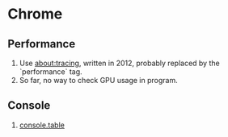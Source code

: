 # Chrome

## Performance

1. Use [about:tracing](https://www.html5rocks.com/en/tutorials/games/abouttracing/), written in 2012, probably replaced by the \`performance\` tag.
2. So far, no way to check GPU usage in program.

## Console

1. [console.table](https://developer.mozilla.org/en-US/docs/Web/API/Console/table)



